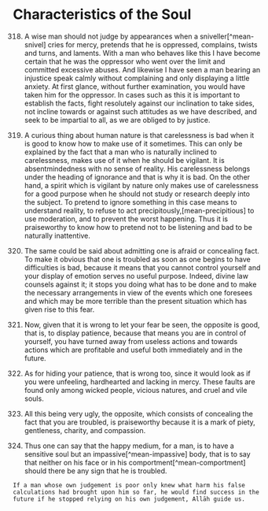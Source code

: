 
# Characteristics of the Soul

318. A wise man should not judge by appearances when a sniveller[^mean-snivel]
cries for mercy, pretends that he is oppressed, complains, twists and turns,
and laments. With a man who behaves like this I have become certain that he
was the oppressor who went over the limit and committed excessive abuses. And
likewise I have seen a man bearing an injustice speak calmly without
complaining and only displaying a little anxiety. At first glance, without
further examination, you would have taken him for the oppressor. In cases such
as this it is important to establish the facts, fight resolutely against our
inclination to take sides, not incline towards or against such attitudes as we
have described, and seek to be impartial to all, as we are obliged to by
justice.

<!-- TODO Double check first sentence -->

319. A curious thing about human nature is that carelessness is bad when it is
good to know how to make use of it sometimes. This can only be explained by
the fact that a man who is naturally inclined to carelessness, makes use of it
when he should be vigilant. It is absentmindedness with no sense of reality.
His carelessness belongs under the heading of ignorance and that is why it is
bad. On the other hand, a spirit which is vigilant by nature only makes use of
carelessness for a good purpose when he should not study or research deeply
into the subject. To pretend to ignore something in this case means to
understand reality, to refuse to act precipitously,[mean-precipitious] to use
moderation, and to prevent the worst happening. Thus it is praiseworthy to
know how to pretend not to be listening and bad to be naturally inattentive.

320. The same could be said about admitting one is afraid or concealing fact.
To make it obvious that one is troubled as soon as one begins to have
difficulties is bad, because it means that you cannot control yourself and
your display of emotion serves no useful purpose. Indeed, divine law counsels
against it; it stops you doing what has to be done and to make the necessary
arrangements in view of the events which one foresees and which may be more
terrible than the present situation which has given rise to this fear.

321. Now, given that it is wrong to let your fear be seen, the opposite is
good, that is, to display patience, because that means you are in control of
yourself, you have turned away from useless actions and towards actions which
are profitable and useful both immediately and in the future.

322. As for hiding your patience, that is wrong too, since it would look as if
you were unfeeling, hardhearted and lacking in mercy. These faults are found
only among wicked people, vicious natures, and cruel and vile souls.

323. All this being very ugly, the opposite, which consists of concealing the
fact that you are troubled, is praiseworthy because it is a mark of piety,
gentleness, charity, and compassion.

324. Thus one can say that the happy medium, for a man, is to have a sensitive
soul but an impassive[^mean-impassive] body, that is to say that neither on
his face or in his comportment[^mean-comportment] should there be any sign
that he is troubled.

    If a man whose own judgement is poor only knew what harm his false
    calculations had brought upon him so far, he would find success in the
    future if he stopped relying on his own judgement, Allāh guide us.